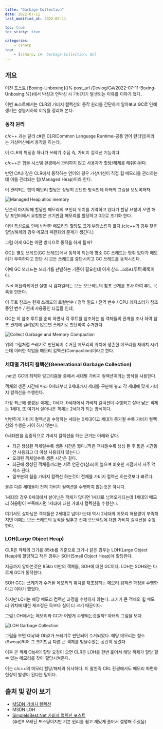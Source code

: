 ```yaml
---
title: "Garbage Collection"
date: 2022-07-11
last_modified_at: 2022-07-11

toc: true
toc_sticky: true

categories:
    - csharp
tag:
    - [csharp, c#, Garbage Collection, GC]
---
```


## 개요
이전 포스트 [Boxing-Unboxing]({% post_url /Devlog/C#/2022-07-11-Boxing-Unboxing %})에서 박싱과 언박싱 시 가비지가 발생되는 이유를 이야기 했다.

이번 포스트에서는 CLR의 가비지 컬렉션의 동작 원리를 간단하게 알아보고 GC로 인해 생기는 성능저하의 이유를 정리해 본다.

### 동작 원리
c/c++ 과는 달리 c#은 CLR(Common Language Runtime-공통 언어 런타임)이라는 가상머신에서 동작을 하는데, 
   
이 CLR의 특징중 하나가 쓰레기 수집 즉, 가비지 컬렉션 기능이다.

c/c++은 힙을 시스템 환경에서 관리하지 않고 사용자가 할당/해제를 해줘야된다. 
  
반면 C#과 같은 CLR에서 동작하는 언어의 경우 가상머신이 직접 힙 메모리를 관리하는데 이를 관리되는 힙(Managed Heap)이라 한다.

이 관리되는 힙의 메모리 할당은 상당히 간단한 방식인데 아래의 그림을 보도록하자.
   
![Managed Heap alloc memory]()
   
단순히 마지막에 할당한 메모리의 포인터 위치를 기억하고 있다가 할당 요청이 오면 해당 포인터에서 요청받은 크기만큼 메모리를 할당하고 0으로 초기화 한다.
  
이런 특성으로 인해 빈번한 메모리의 할당도 크게 부담스럽지 않다.(c/c++의 경우 잦은 할당/해제의 경우 메모리 파편화의 문제가 생긴다.)
  
그럼 이제 GC는 어떤 방식으로 동작을 하게 될까?

GC는 별도 쓰레드(GC 쓰레드)에서 동작이 되는데 평소 GC 쓰레드는 멈춰 있다가 메모리가 부족하다고 판단 시 모든 쓰레드를 중단시키고 GC 쓰레드를 동작시킨다.

이때 GC 쓰레드는 쓰레기를 판별하는 기준이 필요한데 이게 참조 그래프(루트)목록이다.

.Net 어플리케이션 실행 시 컴파일러는 모든 오브젝트의 참조 관계를 조사 하여 루트 목록을 만든다.
  
이 루트 참조는 현재 쓰레드의 로컬변수 / 정적 필드 / 전역 변수 / CPU 레지스터가 참조중인 변수 / 현재 사용중인 타입들 인데, 
   
GC는 이 참조 루트를 순회 하면서 각 루트를 참조하는 힙 객체들의 관계를 조사 하여 참조 관계에 걸려있지 않으면 쓰레기로 판단하여 수거한다.
   
![Collect Garbage and Memory Compaction](https://docs.microsoft.com/ko-kr/dotnet/standard/garbage-collection/media/loh/loh-figure-1.jpg)

위의 그림처럼 쓰레기로 판단되어 수거된 메모리의 위치에 생존한 메모리를 재배치 시키는데 이러한 작업을 메모리 컴팩션(Compaction)이라고 한다.

### 세대별 가비지 컬렉션(Generational Garbage Collection)
.net은 GC의 최적화 알고리즘들 중에서 세대별 가비지 컬렉션이라는 방식을 사용한다.

객체의 생존 시간에 따라 0세대부터 2세대까지 세대를 구분해 놓고 각 세대에 맞게 가비지 컬렉션을 수행한다.

가장 최근에 생성된 객체는 0세대, 0세대에서 가비지 컬렉션이 수행되고 살아 남은 객체는 1세대, 또 여기서 살아나은 객체는 2세대가 되는 방식이다.
   
빈번하게 가비지 컬렉션을 수행하는 세대는 0세대이고 세대가 증가될 수록 가비지 컬렉션의 수행은 거이 하지 않는다.

0세대만을 집중적으로 가비지 컬렉션을 하는 근거는 아래와 같다.
 * 최근 생성된 객체일수록 생존 시간은 짧다.(작은 객체일수록 생성 된 후 짧은 시간동안 사용되고 더 이상 사용되지 않는다.)
 * 오래된 객체일수록 생존 시간은 길다.
 * 최근에 생성된 객체들끼리는 서로 연관성(참조)이 높으며 비슷한 시점에서 자주 액세스 된다.
 * 일부분의 힙을 가비지 컬렉션 하는것이 전체를 가비지 컬렉션 하는것보다 빠르다.

물론 다른 세대들이 전혀 가비지 컬렉션을 수행하지 않는것은 아니다. 
   
1세대의 경우 0세대에서 살아남은 객체가 많다면 1세대로 넘어오게되는데 1세대의 메모리 허용량이 부족해지면 1세대에 대한 가비지 컬렉션을 수행한다.
   
여기서도 살아남은 객체들은 2세대로 넘어가는데 역시 2세대의 메모리 허용량이 부족해지면 이때는 모든 쓰레드의 동작을 멈추고 전체 오브젝트에 대한 가비지 컬렉션을 수행한다.
   
### LOH(Large Object Heap)
CLR은 객체의 크기를 85kb를 기준으로 크거나 같은 경우는 LOH(Large Object Heap)에 할당하고 작은 경우는 SOH(Small Object Heap)에 할당한다.
   
지금까지 알아본것은 85kb 미만의 객체들, SOH에 대한 GC이다. LOH는 SOH와는 다르게 GC가 동작한다.

SOH GC는 쓰레기가 수거된 메모리의 위치를 재조정하는 메모리 컴팩션 과정을 수행한다고 이야기 했었다.
   
하지만 LOH는 해당 메모리 컴팩션 과정을 수행하지 않는다. 크기가 큰 객체의 힙 메모리 위치에 대한 재조정은 득보다 실이 더 크기 때문이다.
  
그럼 LOH에서는 메모리와 GC가 어떻게 수행되는것일까? 아래의 그림을 보자.
   
![LOH Garbage Collection](https://docs.microsoft.com/ko-kr/dotnet/standard/garbage-collection/media/loh/loh-figure-2.jpg)
   
그림을 보면 Obj1과 Obj2가 쓰레기로 판단되어 수거되었다. 해당 메모리는 청소(Sweap)되어 그 크기만큼 다른 큰 객체를 받을수있는 공간이 생겼다.
  
이후 큰 객체 Obj4의 할당 요청이 오면 CLR은 LOH를 한번 훑어서 해당 객체가 할당 할 수 있는 메모리를 찾아 할당시켜준다.
  
이는 c/c++의 메모리 할당/해제와 유사하다. 이 말인즉 CRL 환경에서도 메모리 파편화 현상이 발생이 된다는 말이다.
   

## 출처 및 같이 보기
- <a href="https://docs.microsoft.com/ko-kr/dotnet/standard/garbage-collection/fundamentals">MSDN 가비지 컬렉션</a>
- <a herf="https://docs.microsoft.com/ko-kr/dotnet/standard/garbage-collection/large-object-heap">MSDN LOH</a>
- <a href="http://www.simpleisbest.net/post/2011/04/01/Review-NET-Garbage-Collection.aspx">SimpleIsBest.Net 가비지 컬렉션 포스트</a>   
(추천!! 오래된 포스팅이지만 기본 원리를 쉽고 재밌게 풀어서 설명해 주셨음) 
